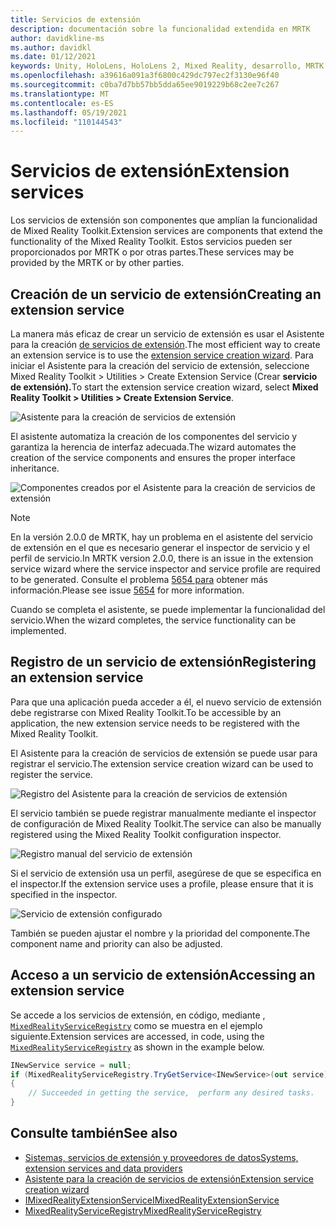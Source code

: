 ```yaml
---
title: Servicios de extensión
description: documentación sobre la funcionalidad extendida en MRTK
author: davidkline-ms
ms.author: davidkl
ms.date: 01/12/2021
keywords: Unity, HoloLens, HoloLens 2, Mixed Reality, desarrollo, MRTK
ms.openlocfilehash: a39616a091a3f6800c429dc797ec2f3130e96f40
ms.sourcegitcommit: c0ba7d7bb57bb5dda65ee9019229b68c2ee7c267
ms.translationtype: MT
ms.contentlocale: es-ES
ms.lasthandoff: 05/19/2021
ms.locfileid: "110144543"
---
```

# <a name="extension-services"></a><span data-ttu-id="28744-104">Servicios de extensión</span><span class="sxs-lookup"><span data-stu-id="28744-104">Extension services</span></span>

<span data-ttu-id="28744-105">Los servicios de extensión son componentes que amplían la funcionalidad de Mixed Reality Toolkit.</span><span class="sxs-lookup"><span data-stu-id="28744-105">Extension services are components that extend the functionality of the Mixed Reality Toolkit.</span></span> <span data-ttu-id="28744-106">Estos servicios pueden ser proporcionados por MRTK o por otras partes.</span><span class="sxs-lookup"><span data-stu-id="28744-106">These services may be provided by the MRTK or by other parties.</span></span>

## <a name="creating-an-extension-service"></a><span data-ttu-id="28744-107">Creación de un servicio de extensión</span><span class="sxs-lookup"><span data-stu-id="28744-107">Creating an extension service</span></span>

<span data-ttu-id="28744-108">La manera más eficaz de crear un servicio de extensión es usar el Asistente para la creación [de servicios de extensión](../tools/extension-service-creation-wizard.md).</span><span class="sxs-lookup"><span data-stu-id="28744-108">The most efficient way to create an extension service is to use the [extension service creation wizard](../tools/extension-service-creation-wizard.md).</span></span>
<span data-ttu-id="28744-109">Para iniciar el Asistente para la creación del servicio de extensión, seleccione Mixed Reality Toolkit > Utilities > Create Extension Service (Crear **servicio de extensión).**</span><span class="sxs-lookup"><span data-stu-id="28744-109">To start the extension service creation wizard, select **Mixed Reality Toolkit > Utilities > Create Extension Service**.</span></span>

![Asistente para la creación de servicios de extensión](../images/extension-wizard/ExtensionServiceCreationWizard.png)

<span data-ttu-id="28744-111">El asistente automatiza la creación de los componentes del servicio y garantiza la herencia de interfaz adecuada.</span><span class="sxs-lookup"><span data-stu-id="28744-111">The wizard automates the creation of the service components and ensures the proper interface inheritance.</span></span>

![Componentes creados por el Asistente para la creación de servicios de extensión](../images/extension-wizard/ExtensionServiceComponents.png)

> [!Note]
> <span data-ttu-id="28744-113">En la versión 2.0.0 de MRTK, hay un problema en el asistente del servicio de extensión en el que es necesario generar el inspector de servicio y el perfil de servicio.</span><span class="sxs-lookup"><span data-stu-id="28744-113">In MRTK version 2.0.0, there is an issue in the extension service wizard where the service inspector and service profile are required to be generated.</span></span> <span data-ttu-id="28744-114">Consulte el problema [5654 para](https://github.com/microsoft/MixedRealityToolkit-Unity/issues/5654) obtener más información.</span><span class="sxs-lookup"><span data-stu-id="28744-114">Please see issue [5654](https://github.com/microsoft/MixedRealityToolkit-Unity/issues/5654) for more information.</span></span>

<span data-ttu-id="28744-115">Cuando se completa el asistente, se puede implementar la funcionalidad del servicio.</span><span class="sxs-lookup"><span data-stu-id="28744-115">When the wizard completes, the service functionality can be implemented.</span></span>

## <a name="registering-an-extension-service"></a><span data-ttu-id="28744-116">Registro de un servicio de extensión</span><span class="sxs-lookup"><span data-stu-id="28744-116">Registering an extension service</span></span>

<span data-ttu-id="28744-117">Para que una aplicación pueda acceder a él, el nuevo servicio de extensión debe registrarse con Mixed Reality Toolkit.</span><span class="sxs-lookup"><span data-stu-id="28744-117">To be accessible by an application, the new extension service needs to be registered with the Mixed Reality Toolkit.</span></span>

<span data-ttu-id="28744-118">El Asistente para la creación de servicios de extensión se puede usar para registrar el servicio.</span><span class="sxs-lookup"><span data-stu-id="28744-118">The extension service creation wizard can be used to register the service.</span></span>

![Registro del Asistente para la creación de servicios de extensión](../images/extension-wizard/ExtensionServiceWizardRegister.png)

<span data-ttu-id="28744-120">El servicio también se puede registrar manualmente mediante el inspector de configuración de Mixed Reality Toolkit.</span><span class="sxs-lookup"><span data-stu-id="28744-120">The service can also be manually registered using the Mixed Reality Toolkit configuration inspector.</span></span>

![Registro manual del servicio de extensión](../images/profiles/RegisterExtensionService.png)

<span data-ttu-id="28744-122">Si el servicio de extensión usa un perfil, asegúrese de que se especifica en el inspector.</span><span class="sxs-lookup"><span data-stu-id="28744-122">If the extension service uses a profile, please ensure that it is specified in the inspector.</span></span>

![Servicio de extensión configurado](../images/profiles/ConfiguredExtensionService.png)

<span data-ttu-id="28744-124">También se pueden ajustar el nombre y la prioridad del componente.</span><span class="sxs-lookup"><span data-stu-id="28744-124">The component name and priority can also be adjusted.</span></span>

## <a name="accessing-an-extension-service"></a><span data-ttu-id="28744-125">Acceso a un servicio de extensión</span><span class="sxs-lookup"><span data-stu-id="28744-125">Accessing an extension service</span></span>

<span data-ttu-id="28744-126">Se accede a los servicios de extensión, en código, mediante , [`MixedRealityServiceRegistry`](xref:Microsoft.MixedReality.Toolkit.MixedRealityServiceRegistry) como se muestra en el ejemplo siguiente.</span><span class="sxs-lookup"><span data-stu-id="28744-126">Extension services are accessed, in code, using the [`MixedRealityServiceRegistry`](xref:Microsoft.MixedReality.Toolkit.MixedRealityServiceRegistry) as shown in the example below.</span></span>

```c#
INewService service = null;
if (MixedRealityServiceRegistry.TryGetService<INewService>(out service))
{
    // Succeeded in getting the service,  perform any desired tasks.
}
```

## <a name="see-also"></a><span data-ttu-id="28744-127">Consulte también</span><span class="sxs-lookup"><span data-stu-id="28744-127">See also</span></span>

- [<span data-ttu-id="28744-128">Sistemas, servicios de extensión y proveedores de datos</span><span class="sxs-lookup"><span data-stu-id="28744-128">Systems, extension services and data providers</span></span>](../../architecture/systems-extensions-providers.md)
- [<span data-ttu-id="28744-129">Asistente para la creación de servicios de extensión</span><span class="sxs-lookup"><span data-stu-id="28744-129">Extension service creation wizard</span></span>](../tools/extension-service-creation-wizard.md)
- [<span data-ttu-id="28744-130">IMixedRealityExtensionService</span><span class="sxs-lookup"><span data-stu-id="28744-130">IMixedRealityExtensionService</span></span>](xref:Microsoft.MixedReality.Toolkit.IMixedRealityExtensionService)
- [<span data-ttu-id="28744-131">MixedRealityServiceRegistry</span><span class="sxs-lookup"><span data-stu-id="28744-131">MixedRealityServiceRegistry</span></span>](xref:Microsoft.MixedReality.Toolkit.MixedRealityServiceRegistry)
